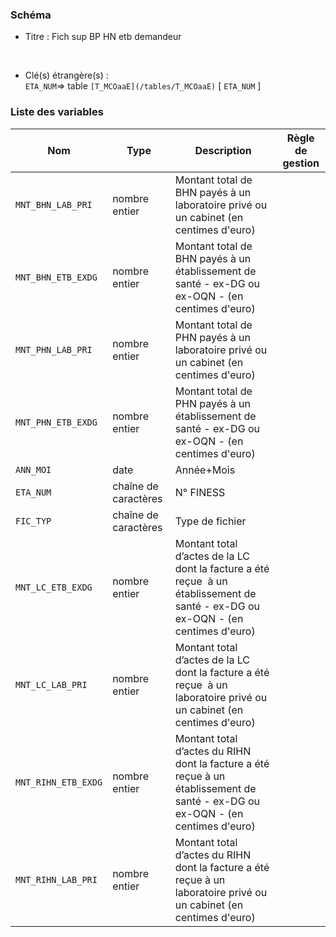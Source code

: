 ### Schéma


- Titre : Fich sup BP HN etb demandeur
<br />



- Clé(s) étrangère(s) : <br />
`ETA_NUM`=> table `[T_MCOaaE](/tables/T_MCOaaE)` [ `ETA_NUM` ]<br />

 
### Liste des variables

Nom | Type | Description | Règle de gestion
-|-|-|-
`MNT_BHN_LAB_PRI`| nombre entier |Montant total de BHN payés à un laboratoire privé ou un cabinet (en centimes d'euro)||
`MNT_BHN_ETB_EXDG`| nombre entier |Montant total de BHN payés à un établissement de santé - ex-DG ou ex-OQN - (en centimes d'euro)||
`MNT_PHN_LAB_PRI`| nombre entier |Montant total de PHN payés à un laboratoire privé ou un cabinet (en centimes d'euro)||
`MNT_PHN_ETB_EXDG`| nombre entier |Montant total de PHN payés à un établissement de santé - ex-DG ou ex-OQN - (en centimes d'euro)||
`ANN_MOI`| date |Année+Mois||
`ETA_NUM`| chaîne de caractères |N° FINESS||
`FIC_TYP`| chaîne de caractères |Type de fichier||
`MNT_LC_ETB_EXDG`| nombre entier |Montant total d’actes de la LC dont la facture a été reçue  à un établissement de santé - ex-DG ou ex-OQN - (en centimes d'euro)||
`MNT_LC_LAB_PRI`| nombre entier |Montant total d’actes de la LC dont la facture a été reçue  à un laboratoire privé ou un cabinet (en centimes d'euro)||
`MNT_RIHN_ETB_EXDG`| nombre entier |Montant total d’actes du RIHN dont la facture a été reçue à un établissement de santé - ex-DG ou ex-OQN - (en centimes d'euro)||
`MNT_RIHN_LAB_PRI`| nombre entier |Montant total d’actes du RIHN dont la facture a été reçue à un laboratoire privé ou un cabinet (en centimes d'euro)||